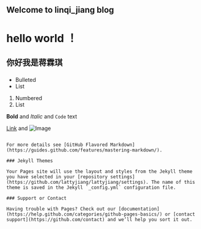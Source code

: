 ## Welcome to linqi_jiang blog




# hello world ！
## 你好我是蒋霖琪
### 
- Bulleted
- List

1. Numbered
2. List

**Bold** and _Italic_ and `Code` text

[Link](url) and ![Image](http://b11.photo.store.qq.com/psb?/V11RZyRj2iaBOx/89IotSWybgkx27MDcTwsAZVNcqkiJAcOJ4eXRNxfyqw!/b/dAsAAAAAAAAA&bo=gAJgAwAAAAAFB8U!&rf=viewer_4)
```

For more details see [GitHub Flavored Markdown](https://guides.github.com/features/mastering-markdown/).

### Jekyll Themes

Your Pages site will use the layout and styles from the Jekyll theme you have selected in your [repository settings](https://github.com/lattyjiang/lattyjiang/settings). The name of this theme is saved in the Jekyll `_config.yml` configuration file.

### Support or Contact

Having trouble with Pages? Check out our [documentation](https://help.github.com/categories/github-pages-basics/) or [contact support](https://github.com/contact) and we’ll help you sort it out.
